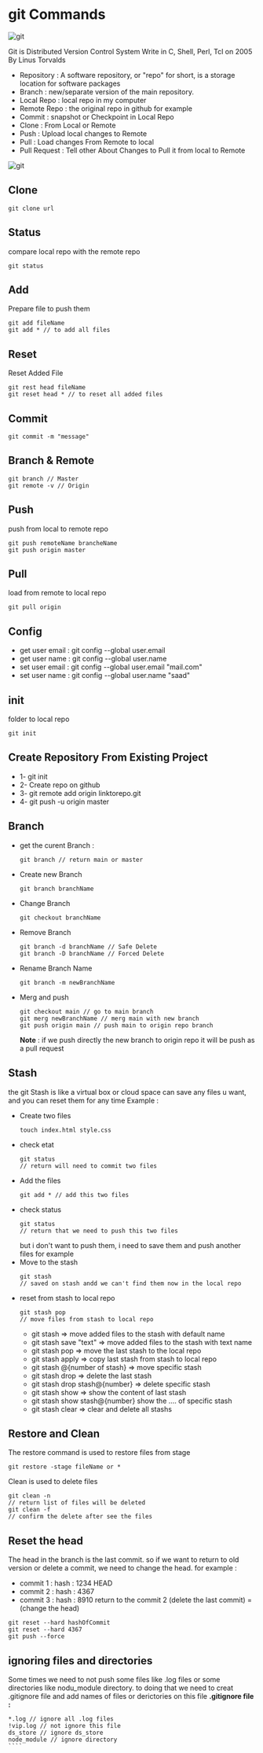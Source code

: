 # git Commands
![git](https://www.wissenschaft.com.ng/wp-content/uploads/2021/02/git_banner.png)

Git is Distributed Version Control System Write in C, Shell, Perl, Tcl on 2005 By Linus Torvalds

- Repository : A software repository, or "repo" for short, is a storage location for software packages
- Branch : new/separate version of the main repository.
- Local Repo : local repo in my computer
- Remote Repo : the original repo in github for example
- Commit : snapshot or Checkpoint in Local Repo
- Clone : From Local or Remote 
- Push : Upload local changes to Remote
- Pull : Load changes From Remote to local
- Pull Request : Tell other About Changes to Pull it from local to Remote

![git](https://miro.medium.com/max/800/1*ZG8OzO2oTPi6cwm_e1h7rw.png)

## Clone
  ````
  git clone url
  ````
## Status
compare local repo with the remote repo
  ````
  git status
  ````
## Add
Prepare file to push them
  ````
  git add fileName
  git add * // to add all files
  ````
## Reset
Reset Added File
  ````
  git rest head fileName
  git reset head * // to reset all added files
  ````
## Commit
  ````
  git commit -m "message"
  ````
## Branch & Remote
  ````
  git branch // Master
  git remote -v // Origin
  ````
## Push
push from local to remote repo
  ````
  git push remoteName brancheName
  git push origin master
  ````
## Pull
load from remote to local repo
  ````
  git pull origin
  ````
## Config
  - get user email : git config --global user.email
  - get user name : git config --global user.name
  - set user email : git config --global user.email "mail.com"
  - set user name : git config --global user.name "saad"
## init
folder to local repo
  ````
  git init
  ````
## Create Repository From Existing Project
- 1- git init
- 2- Create repo on github
- 3- git remote add origin linktorepo.git
- 4- git push -u origin master
## Branch
  - get the curent Branch :
    ````
    git branch // return main or master
    ````
  - Create new Branch
    ````
    git branch branchName
    ````
  - Change Branch
    ````
    git checkout branchName
    ````
  - Remove Branch
    ````
    git branch -d branchName // Safe Delete
    git branch -D branchName // Forced Delete
    ````
  - Rename Branch Name
    ````
    git branch -m newBranchName
    ````
  - Merg and push
    ````
    git checkout main // go to main branch
    git merg newBranchName // merg main with new branch
    git push origin main // push main to origin repo branch
    ````
    <strong>Note</strong> : if we push directly the new branch to origin repo it will be push as a pull request
## Stash
the git Stash is like a virtual box or cloud space can save any files u want, and you can reset them for any time
Example :
- Create two files
  ````
  touch index.html style.css 
  ````
- check etat
  ````
  git status 
  // return will need to commit two files
  ````
- Add the files
  ````
  git add * // add this two files
  ````
- check status
  ````
  git status 
  // return that we need to push this two files
  ````
  but i don't want to push them, i need to save them and push another files for example
- Move to the stash
  ````
  git stash 
  // saved on stash andd we can't find them now in the local repo
  `````
- reset from stash to local repo
  ````
  git stash pop
  // move files from stash to local repo
  ````
  - git stash => move added files to the stash with default name
  - git stash save "text" => move added files to the stash with text name
  - git stash pop => move the last stash to the local repo
  - git stash apply => copy last stash from stash to local repo
  - git stash @{number of stash} => move specific stash
  - git stash drop => delete the last stash
  - git stash drop stash@{number} => delete specific stash
  - git stash show => show the content of last stash
  - git stash show stash@{number} show the .... of specific stash
  - git stash clear => clear and delete all stashs
## Restore and Clean
The restore command is used to restore files from stage
````
git restore -stage fileName or *
````
Clean is used to delete files
````
git clean -n
// return list of files will be deleted
git clean -f
// confirm the delete after see the files
````
## Reset the head
The head in the branch is the last commit.
so if we want to return to old version or delete a commit, we need to change the head.
for example :
- commit 1 : hash : 1234 HEAD
- commit 2 : hash : 4367
- commit 3 : hash : 8910
return to the commit 2 (delete the last commit) = (change the head)
````
git reset --hard hashOfCommit
git reset --hard 4367
git push --force
````
## ignoring files and directories
Some times we need to not push some files 
like .log files or some directories like nodu_module directory.
to doing that we need to creat .gitignore file
and add names of files or derictories on this file
<strong>.gitignore file :</strong>
`````
*.log // ignore all .log files
!vip.log // not ignore this file
ds_store // ignore ds_store
node_module // ignore directory
````
